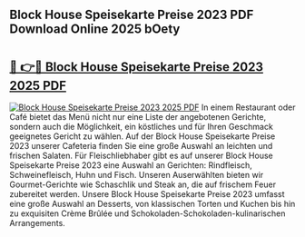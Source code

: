 ## Block House Speisekarte Preise 2023 PDF Download Online 2025 bOety

# <h2><a href="http://gc73rs.nevu.top/?p=Block+House+Speisekarte+Preise+2023">🔗 👉🔴 Block House Speisekarte Preise 2023 2025 PDF</a></h2>

[![Block House Speisekarte Preise 2023 2025 PDF](https://i.imgur.com/dBaPXMq.png)](http://gc73rs.nevu.top/?p=Block+House+Speisekarte+Preise+2023)
In einem Restaurant oder Café bietet das Menü nicht nur eine Liste der angebotenen Gerichte, sondern auch die Möglichkeit, ein köstliches und für Ihren Geschmack geeignetes Gericht zu wählen. Auf der Block House Speisekarte Preise 2023 unserer Cafeteria finden Sie eine große Auswahl an leichten und frischen Salaten. Für Fleischliebhaber gibt es auf unserer Block House Speisekarte Preise 2023 eine Auswahl an Gerichten: Rindfleisch, Schweinefleisch, Huhn und Fisch. Unseren Auserwählten bieten wir Gourmet-Gerichte wie Schaschlik und Steak an, die auf frischem Feuer zubereitet werden. Unsere Block House Speisekarte Preise 2023 umfasst eine große Auswahl an Desserts, von klassischen Torten und Kuchen bis hin zu exquisiten Crème Brûlée und Schokoladen-Schokoladen-kulinarischen Arrangements.
